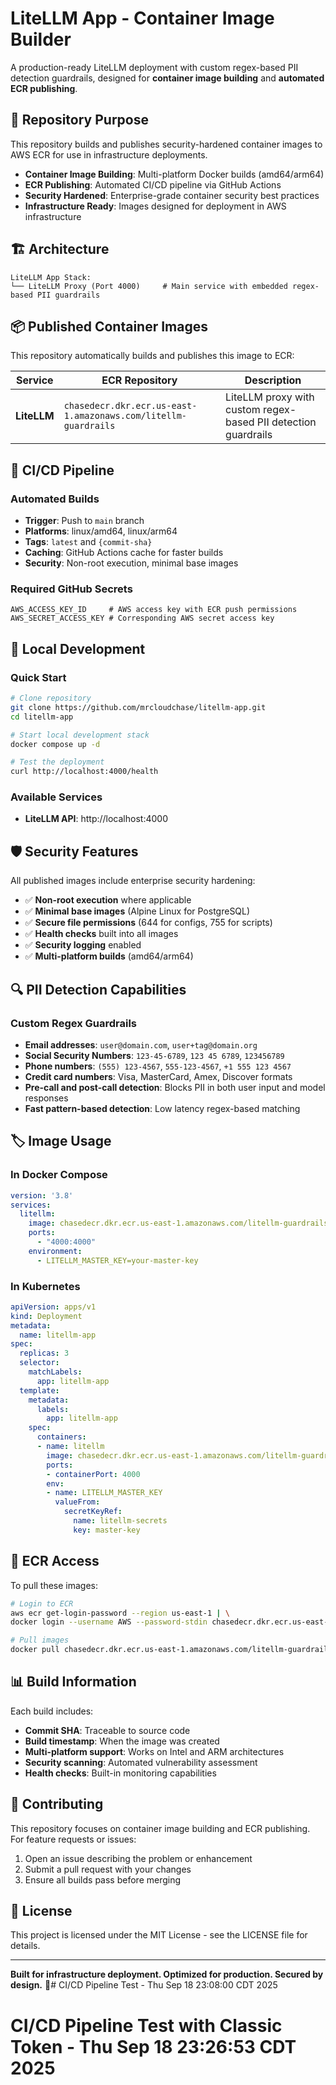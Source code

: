 # LiteLLM App - Container Image Builder

A production-ready LiteLLM deployment with custom regex-based PII detection guardrails, designed for **container image building** and **automated ECR publishing**.

## 🎯 Repository Purpose

This repository builds and publishes security-hardened container images to AWS ECR for use in infrastructure deployments.

- **Container Image Building**: Multi-platform Docker builds (amd64/arm64)
- **ECR Publishing**: Automated CI/CD pipeline via GitHub Actions
- **Security Hardened**: Enterprise-grade container security best practices
- **Infrastructure Ready**: Images designed for deployment in AWS infrastructure

## 🏗️ Architecture

```
LiteLLM App Stack:
└── LiteLLM Proxy (Port 4000)     # Main service with embedded regex-based PII guardrails
```

## 📦 Published Container Images

This repository automatically builds and publishes this image to ECR:

| Service | ECR Repository | Description |
|---------|---------------|-------------|
| **LiteLLM** | `chasedecr.dkr.ecr.us-east-1.amazonaws.com/litellm-guardrails` | LiteLLM proxy with custom regex-based PII detection guardrails |

## 🚀 CI/CD Pipeline

### Automated Builds
- **Trigger**: Push to `main` branch
- **Platforms**: linux/amd64, linux/arm64
- **Tags**: `latest` and `{commit-sha}`
- **Caching**: GitHub Actions cache for faster builds
- **Security**: Non-root execution, minimal base images

### Required GitHub Secrets
```
AWS_ACCESS_KEY_ID     # AWS access key with ECR push permissions
AWS_SECRET_ACCESS_KEY # Corresponding AWS secret access key
```

## 🔧 Local Development

### Quick Start
```bash
# Clone repository
git clone https://github.com/mrcloudchase/litellm-app.git
cd litellm-app

# Start local development stack
docker compose up -d

# Test the deployment
curl http://localhost:4000/health
```

### Available Services
- **LiteLLM API**: http://localhost:4000

## 🛡️ Security Features

All published images include enterprise security hardening:

- ✅ **Non-root execution** where applicable
- ✅ **Minimal base images** (Alpine Linux for PostgreSQL)
- ✅ **Secure file permissions** (644 for configs, 755 for scripts)
- ✅ **Health checks** built into all images
- ✅ **Security logging** enabled
- ✅ **Multi-platform builds** (amd64/arm64)

## 🔍 PII Detection Capabilities

### Custom Regex Guardrails
- **Email addresses**: `user@domain.com`, `user+tag@domain.org`
- **Social Security Numbers**: `123-45-6789`, `123 45 6789`, `123456789`
- **Phone numbers**: `(555) 123-4567`, `555-123-4567`, `+1 555 123 4567`
- **Credit card numbers**: Visa, MasterCard, Amex, Discover formats
- **Pre-call and post-call detection**: Blocks PII in both user input and model responses
- **Fast pattern-based detection**: Low latency regex-based matching

## 🏷️ Image Usage

### In Docker Compose
```yaml
version: '3.8'
services:
  litellm:
    image: chasedecr.dkr.ecr.us-east-1.amazonaws.com/litellm-guardrails:latest
    ports:
      - "4000:4000"
    environment:
      - LITELLM_MASTER_KEY=your-master-key
```

### In Kubernetes
```yaml
apiVersion: apps/v1
kind: Deployment
metadata:
  name: litellm-app
spec:
  replicas: 3
  selector:
    matchLabels:
      app: litellm-app
  template:
    metadata:
      labels:
        app: litellm-app
    spec:
      containers:
      - name: litellm
        image: chasedecr.dkr.ecr.us-east-1.amazonaws.com/litellm-guardrails:latest
        ports:
        - containerPort: 4000
        env:
        - name: LITELLM_MASTER_KEY
          valueFrom:
            secretKeyRef:
              name: litellm-secrets
              key: master-key
```

## 🔑 ECR Access

To pull these images:

```bash
# Login to ECR
aws ecr get-login-password --region us-east-1 | \
docker login --username AWS --password-stdin chasedecr.dkr.ecr.us-east-1.amazonaws.com

# Pull images
docker pull chasedecr.dkr.ecr.us-east-1.amazonaws.com/litellm-guardrails:latest
```

## 📊 Build Information

Each build includes:
- **Commit SHA**: Traceable to source code
- **Build timestamp**: When the image was created  
- **Multi-platform support**: Works on Intel and ARM architectures
- **Security scanning**: Automated vulnerability assessment
- **Health checks**: Built-in monitoring capabilities

## 🤝 Contributing

This repository focuses on container image building and ECR publishing. For feature requests or issues:

1. Open an issue describing the problem or enhancement
2. Submit a pull request with your changes
3. Ensure all builds pass before merging

## 📄 License

This project is licensed under the MIT License - see the LICENSE file for details.

---

**Built for infrastructure deployment. Optimized for production. Secured by design.** 🚀# CI/CD Pipeline Test - Thu Sep 18 23:08:00 CDT 2025
# CI/CD Pipeline Test with Classic Token - Thu Sep 18 23:26:53 CDT 2025

